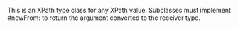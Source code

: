 This is an XPath type class for any XPath value. Subclasses must implement #newFrom: to return the argument converted to the receiver type.